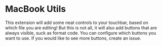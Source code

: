 # MacBook Utils
This extension will add some neat controls to your touchbar, based on which file you are editing! But this is not all, it will also add buttons that are always visible, suck as format code. You can configure which buttons you want to use. If you would like to see more buttons, create an issue.